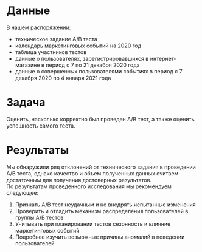 # Данные

В нашем распоряжении:
- техническое задание А/В теста
- календарь маркетинговых событий на 2020 год
- таблица участников тестов
- данные о пользователях, зарегистрировавшихся в интернет-магазине в период с 7 по 21 декабря 2020 года
- данные о совершенных пользователями событиях в период с 7 декабря 2020 по 4 января 2021 года

# Задача

Оценить, насколько корректно был проведен А/В тест, а также оценить успешность самого теста.

# Результаты

Мы обнаружили ряд отклонений от технического задания в проведении А/В теста, однако качество и объем полученных данных считаем достаточным для получения достоверных результатов.  
По результатам проведенного исследования мы рекомендуем следующее:
1. Признать А/В тест неудачным и не внедрять испытанные изменения
2. Проверить и отладить механизм распределения пользователей в группы А/Б тестов
3. Учитывать при планировании тестов сезонность и влияние маркетинговых событий
4. Подробнее изучить возможные причины аномалий в поведении пользователей
